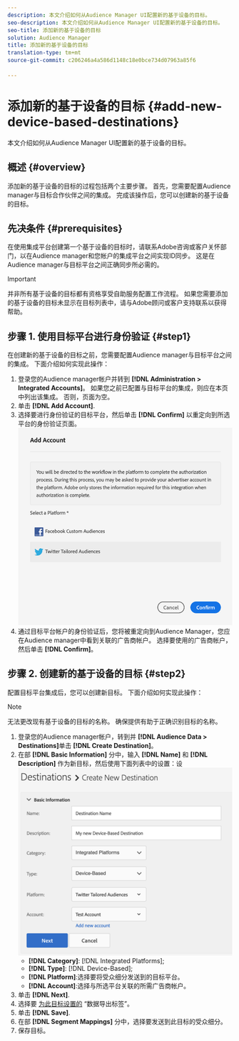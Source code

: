 ```yaml
---
description: 本文介绍如何从Audience Manager UI配置新的基于设备的目标。
seo-description: 本文介绍如何从Audience Manager UI配置新的基于设备的目标。
seo-title: 添加新的基于设备的目标
solution: Audience Manager
title: 添加新的基于设备的目标
translation-type: tm+mt
source-git-commit: c206246a4a586d1148c18e0bce734d07963a85f6

---
```



# 添加新的基于设备的目标 {#add-new-device-based-destinations}

本文介绍如何从Audience Manager UI配置新的基于设备的目标。

## 概述 {#overview}

添加新的基于设备的目标的过程包括两个主要步骤。 首先，您需要配置Audience manager与目标合作伙伴之间的集成。 完成该操作后，您可以创建新的基于设备的目标。

## 先决条件 {#prerequisites}

在使用集成平台创建第一个基于设备的目标时，请联系Adobe咨询或客户关怀部门，以在Audience manager和您帐户的集成平台之间实现ID同步。 这是在Audience manager与目标平台之间正确同步所必需的。

>[!IMPORTANT]
>
>并非所有基于设备的目标都有资格享受自助服务配置工作流程。 如果您需要添加的基于设备的目标未显示在目标列表中，请与Adobe顾问或客户支持联系以获得帮助。

## 步骤 1. 使用目标平台进行身份验证 {#step1}

在创建新的基于设备的目标之前，您需要配置Audience manager与目标平台之间的集成。 下面介绍如何实现此操作：

1. 登录您的Audience manager帐户并转到 **[!DNL Administration > Integrated Accounts]**。 如果您之前已配置与目标平台的集成，则应在本页中列出该集成。 否则，页面为空。
1. 单击 **[!DNL Add Account]**.
1. 选择要进行身份验证的目标平台，然后单击 **[!DNL Confirm]** 以重定向到所选平台的身份验证页面。 ![集成平台](assets/dbd-integrated-platforms.png)
1. 通过目标平台帐户的身份验证后，您将被重定向到Audience Manager，您应在Audience manager中看到关联的广告商帐户。 选择要使用的广告商帐户，然后单击 **[!DNL Confirm]**。

## 步骤 2. 创建新的基于设备的目标 {#step2}

配置目标平台集成后，您可以创建新目标。 下面介绍如何实现此操作：

>[!NOTE]
>
>无法更改现有基于设备的目标的名称。 确保提供有助于正确识别目标的名称。

1. 登录您的Audience manager帐户，转到并 **[!DNL Audience Data > Destinations]**&#x200B;单击 **[!DNL Create Destination]**。
1. 在部 **[!DNL Basic Information]** 分中，输入 **[!DNL Name]** 和 **[!DNL Description]** 作为新目标，然后使用下面列表中的设置：设 ![置](assets/dbd-new-basic.png)
   * **[!DNL Category]**: [!DNL Integrated Platforms];
   * **[!DNL Type]**: [!DNL Device-Based];
   * **[!DNL Platform]**:选择要将受众细分发送到的目标平台。
   * **[!DNL Account]**:选择与所选平台关联的所需广告商帐户。
1. 单击 **[!DNL Next]**.
1. 选择要 [为此目标设置的](/help/using/features/data-export-controls.md#controls-labels) “数据导出标签”。
1. 单击 **[!DNL Save]**.
1. 在部 **[!DNL Segment Mappings]** 分中，选择要发送到此目标的受众细分。
1. 保存目标。
